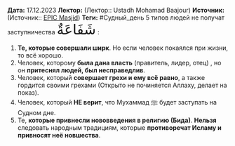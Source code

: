 **Дата:** 17.12.2023
**Лектор:** (Лектор:: Ustadh Mohamad Baajour)
**Источник:** (Источник:: [EPIC Masjid](https://www.youtube.com/watch?v=pPKOTozy8vE&ab_channel=EPICMASJID))
**Теги:** #Судный_день
5 типов людей не получат заступничества <span style="font-family: Uthmanic; font-size: 2rem;">شَفَاعَةٌ</span> :
1. **Те, которые совершали ширк**. Но если человек покаялся при жизни, то всё хорошо.
2. Человек, которому **была дана власть** (правитель, лидер, отец) , но он **притеснял людей, был несправедлив**.
3. Человек, который **совершает грехи и ему всё равно**, а также гордится своими грехами (Открыто не починяется Аллаху, делает на показ).
4. Человек, который **НЕ верит**, что Мухаммад ﷺ  будет заступать на Судном дне.
5. Те, **которые привнесли нововведения в религию (Бида)**. **Нельзя** следовать народным традициям, которые **противоречат Исламу и привносят неё новшества**.